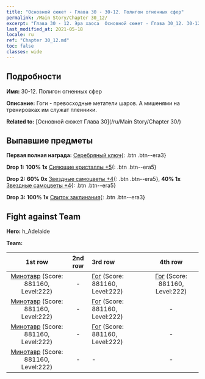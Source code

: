 ```yaml
---
title: "Основной сюжет - Глава 30 - 30-12. Полигон огненных сфер"
permalink: /Main Story/Chapter 30_12/
excerpt: "Глава 30 - 12. Эра хаоса  Основной сюжет - Глава 30_12. 30-12. Полигон огненных сфер"
last_modified_at: 2021-05-18
locale: ru
ref: "Chapter 30_12.md"
toc: false
classes: wide
---
```


## Подробности

 **Имя:** 30-12. Полигон огненных сфер

 **Описание:** Гоги - превосходные метатели шаров. А мишенями на тренировках им служат пленники.

 **Related to:** [Основной сюжет Глава 30](/ru/Main Story/Chapter 30/)

## Выпавшие предметы

 **Первая полная награда:** [Серебряный ключ](/ItemsRU/con_693/){: .btn .btn--era3}

 **Drop 1:** **100% 1x** [Сияющие кристаллы +5](/ItemsRU/mat_101/){: .btn .btn--era5}

 **Drop 2:** **60% 0x** [Звездные самоцветы +4](/ItemsRU/mat_93/){: .btn .btn--era5}, **40% 1x** [Звездные самоцветы +4](/ItemsRU/mat_93/){: .btn .btn--era5}

 **Drop 3:** **100% 1x** [Свиток заклинания](/ItemsRU/con_694/){: .btn .btn--era3}


## Fight against Team
 **Hero:** h_Adelaide

 **Team:**


  | 1st row | 2nd row | 3rd row | 4th row |
  |:----:|:----:|:----|:----:|
  | [Минотавр](/ru/units/Minotaur/) (Score: 881160, Level:222)  | - | [Гог](/ru/units/Gog/) (Score: 881160, Level:222)  | [Гог](/ru/units/Gog/) (Score: 881160, Level:222)  |
  | [Минотавр](/ru/units/Minotaur/) (Score: 881160, Level:222)  | - | [Гог](/ru/units/Gog/) (Score: 881160, Level:222)  | - |
  | [Минотавр](/ru/units/Minotaur/) (Score: 881160, Level:222)  | - | [Гог](/ru/units/Gog/) (Score: 881160, Level:222)  | - |
  | [Минотавр](/ru/units/Minotaur/) (Score: 881160, Level:222)  | - | - | - |


